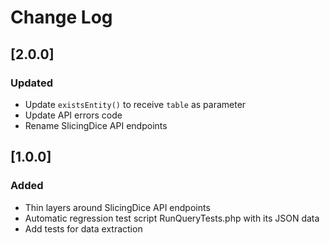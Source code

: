 # Change Log

## [2.0.0]
### Updated
- Update `existsEntity()` to receive `table` as parameter
- Update API errors code
- Rename SlicingDice API endpoints

## [1.0.0]
### Added
- Thin layers around SlicingDice API endpoints
- Automatic regression test script RunQueryTests.php with its JSON data
- Add tests for data extraction
